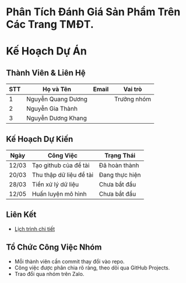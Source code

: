 # Phân Tích Đánh Giá Sản Phẩm Trên Các Trang TMĐT.
# Kế Hoạch Dự Án 

## Thành Viên & Liên Hệ  
| STT | Họ và Tên | Email | Vai trò |
|----|----------|-------------------|----------|
| 1  | Nguyễn Quang Dương   |   | Trưởng nhóm  |
| 2  | Nguyễn  Gia Thành    |   |              |
| 3  | Nguyễn Dương Khang   |   |              |

## Kế Hoạch Dự Kiến  
| Ngày | Công Việc | Trạng Thái |
|------|----------|------------|
| 12/03 | Tạo github của đề tài   | Đã hoàn thành  |
| 20/03 | Thu thập dữ liệu đề tài | Đang thực hiện |
| 28/03 | Tiền xử lý dữ liệu      | Chưa bắt đầu   |
| 12/05 | Huấn luyện mô hình      | Chưa bắt đầu   |

## Liên Kết  
- [Lịch trình chi tiết](schedule.xlsx)  

## Tổ Chức Công Việc Nhóm  
- Mỗi thành viên cần commit thay đổi vào repo.  
- Công việc được phân chia rõ ràng, theo dõi qua GitHub Projects.  
- Trao đổi qua nhóm trên Zalo.  
